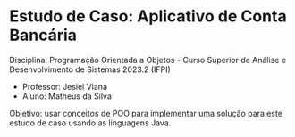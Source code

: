 # Estudo de Caso: Aplicativo de Conta Bancária
Disciplina: Programação Orientada a Objetos - Curso Superior de Análise e Desenvolvimento de Sistemas 2023.2 (IFPI)
- Professor: Jesiel Viana
- Aluno: Matheus da Silva

Objetivo: usar conceitos de POO para implementar uma solução para este estudo de caso usando as linguagens Java.
